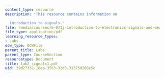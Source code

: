```yaml
---
content_type: resource
description: 'This resource contains information on

  introduction to signals.'
file: /media/courses/6-071j-introduction-to-electronics-signals-and-measurement-spring-2006/39d2733218ea356332d331375d208e5c_lab2_signals1.pdf
file_type: application/pdf
learning_resource_types:
- Labs
ocw_type: OCWFile
parent_title: Labs
parent_type: CourseSection
resourcetype: Document
title: lab2_signals1.pdf
uid: 39d27332-18ea-3563-32d3-31375d208e5c
---
```

